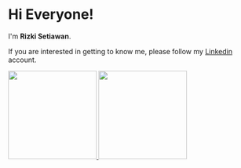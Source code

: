 # Hi Everyone! 

I'm **Rizki Setiawan**.

If you are interested in getting to know me, please follow my [Linkedin](https://www.linkedin.com/in/rizki-setiawan-code/) account.

<p align="left">
<a href="https://github.com/Rizki-Setiawan">
  <img height="180em" src="https://github-readme-stats-eight-theta.vercel.app/api?username=Rizki-Setiawan&show_icons=true&theme=algolia&include_all_commits=true&count_private=true"/>
  <img height="180em" src="https://github-readme-stats-eight-theta.vercel.app/api/top-langs/?username=Rizki-Setiawan&layout=compact&langs_count=8&theme=algolia"/>
</a>
</p>

<!--
**Rizki-Setiawan/Rizki-Setiawan** is a ✨ _special_ ✨ repository because its `README.md` (this file) appears on your GitHub profile.

Here are some ideas to get you started:

- 🔭 I’m currently working on ...
- 🌱 I’m currently learning ...
- 👯 I’m looking to collaborate on ...
- 🤔 I’m looking for help with ...
- 💬 Ask me about ...
- 📫 How to reach me: ...
- 😄 Pronouns: ...
- ⚡ Fun fact: ...
-->
